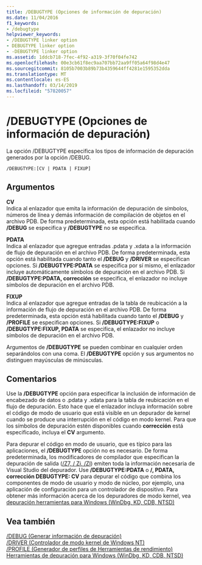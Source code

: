 ```yaml
---
title: /DEBUGTYPE (Opciones de información de depuración)
ms.date: 11/04/2016
f1_keywords:
- /debugtype
helpviewer_keywords:
- /DEBUGTYPE linker option
- DEBUGTYPE linker option
- -DEBUGTYPE linker option
ms.assetid: 1ddcb718-7fec-4f92-a319-3f70f04fe742
ms.openlocfilehash: 00e3cb61f8ec9aa707bb72aa9ff05a64f98d4e47
ms.sourcegitcommit: 8105b7003b89b73b4359644ff4281e1595352dda
ms.translationtype: MT
ms.contentlocale: es-ES
ms.lasthandoff: 03/14/2019
ms.locfileid: "57820057"
---
```

# <a name="debugtype-debug-info-options"></a>/DEBUGTYPE (Opciones de información de depuración)

La opción /DEBUGTYPE especifica los tipos de información de depuración generados por la opción /DEBUG.

```
/DEBUGTYPE:[CV | PDATA | FIXUP]
```

## <a name="arguments"></a>Argumentos

**CV**<br/>
Indica al enlazador que emita la información de depuración de símbolos, números de línea y demás información de compilación de objetos en el archivo PDB. De forma predeterminada, esta opción está habilitada cuando **/DEBUG** se especifica y **/DEBUGTYPE** no se especifica.

**PDATA**<br/>
Indica al enlazador que agregue entradas .pdata y .xdata a la información de flujo de depuración en el archivo PDB. De forma predeterminada, esta opción está habilitada cuando tanto el **/DEBUG** y **/DRIVER** se especifican opciones. Si **/DEBUGTYPE:PDATA** se especifica por sí mismo, el enlazador incluye automáticamente símbolos de depuración en el archivo PDB. Si **/DEBUGTYPE:PDATA, corrección** se especifica, el enlazador no incluye símbolos de depuración en el archivo PDB.

**FIXUP**<br/>
Indica al enlazador que agregue entradas de la tabla de reubicación a la información de flujo de depuración en el archivo PDB. De forma predeterminada, esta opción está habilitada cuando tanto el **/DEBUG** y **/PROFILE** se especifican opciones. Si **/DEBUGTYPE:FIXUP** o **/DEBUGTYPE:FIXUP, PDATA** se especifica, el enlazador no incluye símbolos de depuración en el archivo PDB.

Argumentos de **/DEBUGTYPE** se pueden combinar en cualquier orden separándolos con una coma. El **/DEBUGTYPE** opción y sus argumentos no distinguen mayúsculas de minúsculas.

## <a name="remarks"></a>Comentarios

Use la **/DEBUGTYPE** opción para especificar la inclusión de información de encabezado de datos o .pdata y .xdata para la tabla de reubicación en el flujo de depuración. Esto hace que el enlazador incluya información sobre el código de modo de usuario que está visible en un depurador de kernel cuando se produce una interrupción en el código en modo kernel. Para que los símbolos de depuración estén disponibles cuando **corrección** está especificado, incluya el **CV** argumento.

Para depurar el código en modo de usuario, que es típico para las aplicaciones, el **/DEBUGTYPE** opción no es necesario. De forma predeterminada, los modificadores de compilador que especifican la depuración de salida ([/Z7, / Zi, /ZI](z7-zi-zi-debug-information-format.md)) emiten toda la información necesaria de Visual Studio del depurador. Use **/DEBUGTYPE:PDATA** o **/, PDATA, corrección DEBUGTYPE: CV** para depurar el código que combina los componentes de modo de usuario y modo de núcleo, por ejemplo, una aplicación de configuración para un controlador de dispositivo. Para obtener más información acerca de los depuradores de modo kernel, vea [depuración herramientas para Windows (WinDbg, KD, CDB, NTSD)](/windows-hardware/drivers/debugger/index)

## <a name="see-also"></a>Vea también

[/DEBUG (Generar información de depuración)](debug-generate-debug-info.md)<br/>
[/DRIVER (Controlador de modo kernel de Windows NT)](driver-windows-nt-kernel-mode-driver.md)<br/>
[/PROFILE (Generador de perfiles de Herramientas de rendimiento)](profile-performance-tools-profiler.md)<br/>
[Herramientas de depuración para Windows (WinDbg, KD, CDB, NTSD)](/windows-hardware/drivers/debugger/index)

